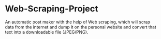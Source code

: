 # Web-Scraping-Project
An automatic post maker with the help of Web scraping, which will scrap data from the internet and dump it on the personal website and convert that text into a downloadable file (JPEG/PNG).
